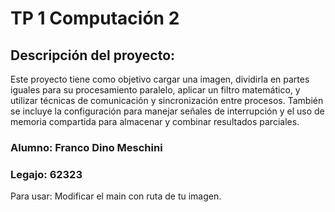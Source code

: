 # TP 1 Computación 2
## Descripción del proyecto:
Este proyecto tiene como objetivo cargar una imagen, dividirla en partes iguales para su procesamiento paralelo,
aplicar un filtro matemático, y utilizar técnicas de comunicación y sincronización entre procesos. 
También se incluye la configuración para manejar señales de interrupción y 
el uso de memoria compartida para almacenar y combinar resultados parciales.
### Alumno: Franco Dino Meschini
### Legajo: 62323


Para usar:
Modificar el main con ruta de tu imagen.
